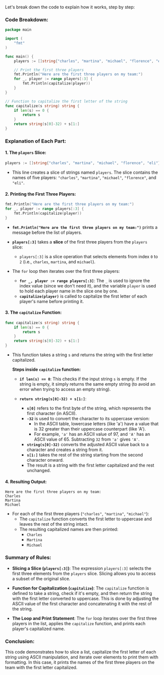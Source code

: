 Let's break down the code to explain how it works, step by step:

### **Code Breakdown:**

```go
package main

import (
	"fmt"
)

func main() {
	players := []string{"charles", "martina", "michael", "florence", "eli"}

	// Print the first three players
	fmt.Println("Here are the first three players on my team:")
	for _, player := range players[:3] {
		fmt.Println(capitalize(player))
	}
}

// Function to capitalize the first letter of the string
func capitalize(s string) string {
	if len(s) == 0 {
		return s
	}
	return string(s[0]-32) + s[1:]
}
```

### **Explanation of Each Part:**

#### 1. **The `players` Slice:**
```go
players := []string{"charles", "martina", "michael", "florence", "eli"}
```
- This line creates a slice of strings named `players`. The slice contains the names of five players: `"charles"`, `"martina"`, `"michael"`, `"florence"`, and `"eli"`.

#### 2. **Printing the First Three Players:**
```go
fmt.Println("Here are the first three players on my team:")
for _, player := range players[:3] {
	fmt.Println(capitalize(player))
}
```
- **`fmt.Println("Here are the first three players on my team:")`** prints a message before the list of players.
- **`players[:3]`** takes a **slice** of the first three players from the `players` slice:
  - `players[:3]` is a slice operation that selects elements from index `0` to `2` (i.e., `charles`, `martina`, and `michael`).
  
- The `for` loop then iterates over the first three players:
  - **`for _, player := range players[:3]`**: The `_` is used to ignore the index value (since we don't need it), and the variable `player` is used to hold each player name in the slice one by one.
  - **`capitalize(player)`** is called to capitalize the first letter of each player's name before printing it.

#### 3. **The `capitalize` Function:**
```go
func capitalize(s string) string {
	if len(s) == 0 {
		return s
	}
	return string(s[0]-32) + s[1:]
}
```
- This function takes a string `s` and returns the string with the first letter capitalized.
  
  **Steps inside `capitalize` function:**
  - **`if len(s) == 0`**: This checks if the input string `s` is empty. If the string is empty, it simply returns the same empty string (to avoid an error when trying to access an empty string).
  
  - **`return string(s[0]-32) + s[1:]`**:
    - **`s[0]`** refers to the first byte of the string, which represents the first character (in ASCII).
    - **`-32`** is used to convert the character to its uppercase version:
      - In the ASCII table, lowercase letters (like 'a') have a value that is 32 greater than their uppercase counterpart (like 'A').
      - For example, `'a'` has an ASCII value of 97, and `'A'` has an ASCII value of 65. Subtracting `32` from `'a'` gives `'A'`.
    - **`string(s[0]-32)`** converts the adjusted ASCII value back to a character and creates a string from it.
    - **`s[1:]`** takes the rest of the string starting from the second character onward.
    - The result is a string with the first letter capitalized and the rest unchanged.

#### 4. **Resulting Output:**
```plaintext
Here are the first three players on my team:
Charles
Martina
Michael
```
- For each of the first three players (`"charles"`, `"martina"`, `"michael"`):
  - The `capitalize` function converts the first letter to uppercase and leaves the rest of the string intact.
  - The resulting capitalized names are then printed:
    - `Charles`
    - `Martina`
    - `Michael`

### **Summary of Rules:**

- **Slicing a Slice (`players[:3]`)**: The expression `players[:3]` selects the first three elements from the `players` slice. Slicing allows you to access a subset of the original slice.
  
- **Function for Capitalization (`capitalize`)**: The `capitalize` function is defined to take a string, check if it's empty, and then return the string with the first letter converted to uppercase. This is done by adjusting the ASCII value of the first character and concatenating it with the rest of the string.

- **The Loop and Print Statement**: The `for` loop iterates over the first three players in the list, applies the `capitalize` function, and prints each player's capitalized name.

### **Conclusion:**
This code demonstrates how to slice a list, capitalize the first letter of each string using ASCII manipulation, and iterate over elements to print them with formatting. In this case, it prints the names of the first three players on the team with the first letter capitalized.